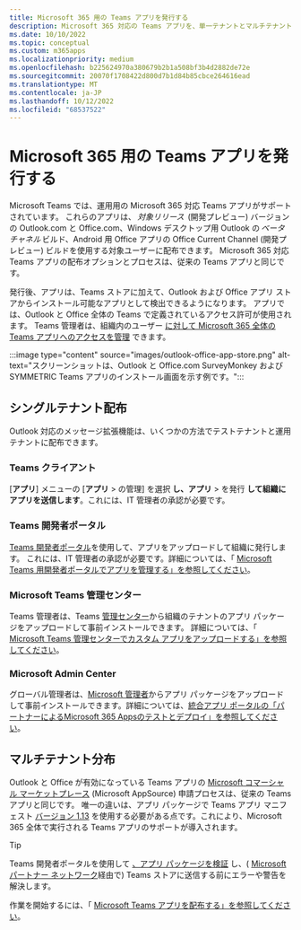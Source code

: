 ```yaml
---
title: Microsoft 365 用の Teams アプリを発行する
description: Microsoft 365 対応の Teams アプリを、単一テナントとマルチテナント配布を通じて Teams、Outlook、Office のユーザーが検出できるようにする方法について説明します。
ms.date: 10/10/2022
ms.topic: conceptual
ms.custom: m365apps
ms.localizationpriority: medium
ms.openlocfilehash: b225624970a380679b2b1a508bf3b4d2882de72e
ms.sourcegitcommit: 20070f1708422d800d7b1d84b85cbce264616ead
ms.translationtype: MT
ms.contentlocale: ja-JP
ms.lasthandoff: 10/12/2022
ms.locfileid: "68537522"
---
```

# <a name="publish-teams-apps-for-microsoft-365"></a>Microsoft 365 用の Teams アプリを発行する

Microsoft Teams では、運用用の Microsoft 365 対応 Teams アプリがサポートされています。 これらのアプリは、 *対象リリース*  (開発プレビュー) バージョンの Outlook.com と Office.com、Windows デスクトップ用 Outlook の *ベータ チャネル* ビルド、Android 用 Office アプリの Office Current Channel (開発プレビュー) ビルドを使用する対象ユーザーに配布できます。 Microsoft 365 対応 Teams アプリの配布オプションとプロセスは、従来の Teams アプリと同じです。

発行後、アプリは、Teams ストアに加えて、Outlook および Office アプリ ストアからインストール可能なアプリとして検出できるようになります。 アプリでは、Outlook と Office 全体の Teams で定義されているアクセス許可が使用されます。 Teams 管理者は、組織内のユーザー [に対して Microsoft 365 全体の Teams アプリへのアクセスを管理](/MicrosoftTeams/manage-third-party-teams-apps) できます。

:::image type="content" source="images/outlook-office-app-store.png" alt-text="スクリーンショットは、Outlook と Office.com SurveyMonkey および SYMMETRIC Teams アプリのインストール画面を示す例です。":::

## <a name="single-tenant-distribution"></a>シングルテナント配布

Outlook 対応のメッセージ拡張機能は、いくつかの方法でテストテナントと運用テナントに配布できます。

### <a name="teams-client"></a>Teams クライアント

[**アプリ**] メニューの [**アプリ** > の管理] を選択 **し、アプリ** > を発行 **して組織にアプリを送信します**。これには、IT 管理者の承認が必要です。

### <a name="teams-developer-portal"></a>Teams 開発者ポータル

[Teams 開発者ポータル](https://dev.teams.microsoft.com/)を使用して、アプリをアップロードして組織に発行します。 これには、IT 管理者の承認が必要です。詳細については、「 [Microsoft Teams 用開発者ポータルでアプリを管理する」を参照してください](../concepts/build-and-test/teams-developer-portal.md)。

### <a name="microsoft-teams-admin-center"></a>‎Microsoft Teams 管理センター

Teams 管理者は、Teams [管理センター](https://admin.teams.microsoft.com/)から組織のテナントのアプリ パッケージをアップロードして事前インストールできます。 詳細については、「 [Microsoft Teams 管理センターでカスタム アプリをアップロードする」を参照してください](/MicrosoftTeams/upload-custom-apps)。

### <a name="microsoft-admin-center"></a>Microsoft Admin Center

グローバル管理者は、[Microsoft 管理者](https://admin.microsoft.com/)からアプリ パッケージをアップロードして事前インストールできます。詳細については、[統合アプリ ポータルの「パートナーによるMicrosoft 365 Appsのテストとデプロイ」を参照してください](/microsoft-365/admin/manage/test-and-deploy-microsoft-365-apps)。

## <a name="multitenant-distribution"></a>マルチテナント分布

Outlook と Office が有効になっている Teams アプリの [Microsoft コマーシャル マーケットプレース](https://appsource.microsoft.com/) (Microsoft AppSource) 申請プロセスは、従来の Teams アプリと同じです。 唯一の違いは、アプリ パッケージで Teams アプリ マニフェスト [バージョン 1.13](../tabs/how-to/using-teams-client-sdk.md) を使用する必要がある点です。これにより、Microsoft 365 全体で実行される Teams アプリのサポートが導入されます。

> [!TIP]
> Teams 開発者ポータルを使用して [、アプリ パッケージを検証](https://dev.teams.microsoft.com/validation) し、( [Microsoft パートナー ネットワーク](https://partner.microsoft.com/)経由で) Teams ストアに送信する前にエラーや警告を解決します。

作業を開始するには、「 [Microsoft Teams アプリを配布する」を参照してください](../concepts/deploy-and-publish/apps-publish-overview.md)。

